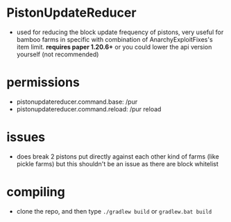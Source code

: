 # PistonUpdateReducer 
- used for reducing the block update frequency of pistons, very useful for bamboo farms in specific with combination of AnarchyExploitFixes's item limit. **requires paper 1.20.6+** or you could lower the api version yourself (not recommended)
# permissions
- pistonupdatereducer.command.base: /pur
- pistonupdatereducer.command.reload: /pur reload
# issues
- does break 2 pistons put directly against each other kind of farms (like pickle farms) but this shouldn't be an issue as there are block whitelist 
# compiling 
- clone the repo, and then type `./gradlew build` or `gradlew.bat build`
